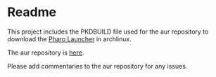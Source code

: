 # Readme

This project includes the PKDBUILD file used for the aur repository to download the [Pharo Launcher](https://github.com/pharo-project/pharo-launcher/) in archlinux.

The aur repository is [here](https://aur.archlinux.org/packages/pharo-launcher/).

Please add commentaries to the aur repository for any issues.
